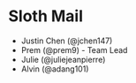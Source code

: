 # Sloth Mail
- Justin Chen (@jchen147)
- Prem (@prem9) - Team Lead
- Julie (@juliejeanpierre)
- Alvin (@adang101)
